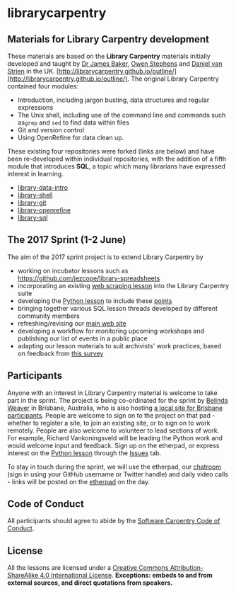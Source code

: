 # librarycarpentry
## Materials for Library Carpentry development

These materials are based on the **Library Carpentry** materials initially developed and taught by [Dr James Baker](https://github.com/drjwbaker), [Owen Stephens](https://github.com/ostephens) and [Daniel van Strien](https://github.com/davanstrien) in the UK.
[http://librarycarpentry.github.io/outline/](http://librarycarpentry.github.io/outline/). The original Library Carpentry contained four modules:
- Introduction, including jargon busting, data structures and regular expressions
- The Unix shell, including use of the command line and commands such as`grep` and `sed` to find data within files
- Git and version control
- Using OpenRefine for data clean up.

These existing four repositories were forked (links are below) and have been re-developed within individual repositories, with the addition of a fifth module that introduces **SQL**, a topic which many librarians have expressed interest in learning. 

- [library-data-intro](https://github.com/data-lessons/library-data-intro)
- [library-shell](https://github.com/data-lessons/library-shell)
- [library-git](https://github.com/data-lessons/library-git)
- [library-openrefine](https://github.com/data-lessons/library-openrefine)
- [library-sql](https://github.com/data-lessons/library-sql)

## The 2017 Sprint (1-2 June)
 The aim of the 2017 sprint project is to extend Library Carpentry by 
 - working on incubator lessons such as https://github.com/jezcope/library-spreadsheets
 - incorporating an existing [web scraping lesson](https://github.com/timtomch/library-webscraping) into the Library Carpentry suite
 - developing the [Python lesson](https://github.com/data-lessons/library-python/) to include these [points](https://github.com/data-lessons/library-python/issues/38)
 - bringing together various SQL lesson threads developed by different community members
 - refreshing/revising our [main web site](http://librarycarpentry.github.io/) 
 - developing a workflow for monitoring upcoming workshops and publishing our list of events in a public place
 - adapting our lesson materials to suit archivists' work practices, based on feedback from [this survey](https://docs.google.com/forms/d/e/1FAIpQLSdc9RHNmgffnt9UtLfgIhS_MGUzh0wh-HQNX24wBz5c4mcf1g/viewform)
 
## Participants
Anyone with an interest in Library Carpentry material is welcome to take part in the sprint. The project is being co-ordinated for the sprint by [Belinda Weaver](https://github.com/weaverbel) in Brisbane, Australia, who is also hosting [a local site for Brisbane participants](http://pad.software-carpentry.org/lc2017). People are welcome to sign on to the project on that pad - whether to register a site, to join an existing site, or to sign on to work remotely. People are also welcome to volunteer to lead sections of work. For example, Richard Vankoningsveld will be leading the Python work and would welcome input and feedback. Sign up on the etherpad, or express interest on the [Python lesson](https://github.com/data-lessons/library-python/) through the [Issues](https://github.com/data-lessons/library-python/issues/38) tab. 

To stay in touch during the sprint, we will use the etherpad, our [chatroom](https://gitter.im/weaverbel/LibraryCarpentry) (sign in using your GitHub username or Twitter handle) and daily video calls - links will be posted on the [etherpad](http://pad.software-carpentry.org/lc2017) on the day.

## Code of Conduct
All participants should agree to abide by the [Software Carpentry Code of Conduct](http://software-carpentry.org/conduct/).

## License
All the lessons are licensed under a [Creative Commons Attribution-ShareAlike 4.0 International License](http://creativecommons.org/licenses/by-sa/4.0/). **Exceptions: embeds to and from external sources, and direct quotations from speakers.**

